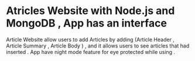 # Atricles Website with Node.js and MongoDB , App has an interface 

Article Website allow users to add Articles by adding (Article Header , Article Summary , Article Body ) , and it allows users to see articles that had inserted .  App have night mode feature for eye protected while using  .  

